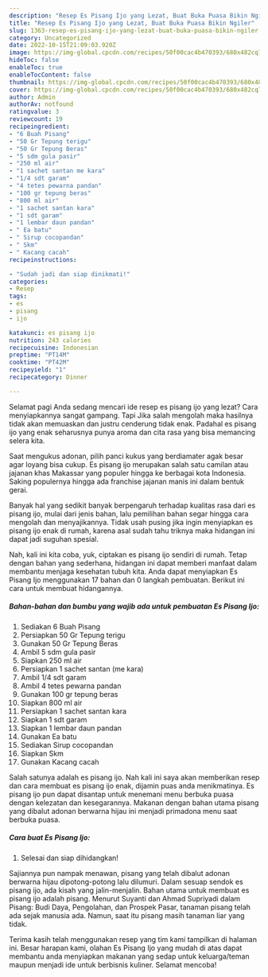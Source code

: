 ```yaml
---
description: "Resep Es Pisang Ijo yang Lezat, Buat Buka Puasa Bikin Ngiler"
title: "Resep Es Pisang Ijo yang Lezat, Buat Buka Puasa Bikin Ngiler"
slug: 1363-resep-es-pisang-ijo-yang-lezat-buat-buka-puasa-bikin-ngiler
category: Uncategorized
date: 2022-10-15T21:09:03.920Z
image: https://img-global.cpcdn.com/recipes/50f00cac4b470393/680x482cq70/es-pisang-ijo-foto-resep-utama.jpg
hideToc: false
enableToc: true
enableTocContent: false
thumbnail: https://img-global.cpcdn.com/recipes/50f00cac4b470393/680x482cq70/es-pisang-ijo-foto-resep-utama.jpg
cover: https://img-global.cpcdn.com/recipes/50f00cac4b470393/680x482cq70/es-pisang-ijo-foto-resep-utama.jpg
author: Admin
authorAv: notfound
ratingvalue: 3
reviewcount: 19
recipeingredient:
- "6 Buah Pisang"
- "50 Gr Tepung terigu"
- "50 Gr Tepung Beras"
- "5 sdm gula pasir"
- "250 ml air"
- "1 sachet santan me kara"
- "1/4 sdt garam"
- "4 tetes pewarna pandan"
- "100 gr tepung beras"
- "800 ml air"
- "1 sachet santan kara"
- "1 sdt garam"
- "1 lembar daun pandan"
- " Ea batu"
- " Sirup cocopandan"
- " Skm"
- " Kacang cacah"
recipeinstructions:

- "Sudah jadi dan siap dinikmati!"
categories:
- Resep
tags:
- es
- pisang
- ijo

katakunci: es pisang ijo 
nutrition: 243 calories
recipecuisine: Indonesian
preptime: "PT14M"
cooktime: "PT42M"
recipeyield: "1"
recipecategory: Dinner

---
```



Selamat pagi Anda sedang mencari ide resep es pisang ijo yang lezat? Cara menyiapkannya sangat gampang. Tapi Jika salah mengolah maka hasilnya tidak akan memuaskan dan justru cenderung tidak enak. Padahal es pisang ijo yang enak seharusnya punya aroma dan cita rasa yang bisa memancing selera kita.


Saat mengukus adonan, pilih panci kukus yang berdiamater agak besar agar loyang bisa cukup. Es pisang ijo merupakan salah satu camilan atau jajanan khas Makassar yang populer hingga ke berbagai kota Indonesia. Saking populernya hingga ada franchise jajanan manis ini dalam bentuk gerai.

Banyak hal yang sedikit banyak berpengaruh terhadap kualitas rasa dari es pisang ijo, mulai dari jenis bahan, lalu pemilihan bahan segar hingga cara mengolah dan menyajikannya. Tidak usah pusing jika ingin menyiapkan es pisang ijo enak di rumah, karena asal sudah tahu triknya maka hidangan ini dapat jadi suguhan spesial.


Nah, kali ini kita coba, yuk, ciptakan es pisang ijo sendiri di rumah. Tetap dengan bahan yang sederhana, hidangan ini dapat memberi manfaat dalam membantu menjaga kesehatan tubuh kita. Anda dapat menyiapkan Es Pisang Ijo menggunakan 17 bahan dan 0 langkah pembuatan. Berikut ini cara untuk membuat hidangannya.

<!--inarticleads1-->

##### Bahan-bahan dan bumbu yang wajib ada untuk pembuatan Es Pisang Ijo:

1. Sediakan 6 Buah Pisang
1. Persiapkan 50 Gr Tepung terigu
1. Gunakan 50 Gr Tepung Beras
1. Ambil 5 sdm gula pasir
1. Siapkan 250 ml air
1. Persiapkan 1 sachet santan (me kara)
1. Ambil 1/4 sdt garam
1. Ambil 4 tetes pewarna pandan
1. Gunakan 100 gr tepung beras
1. Siapkan 800 ml air
1. Persiapkan 1 sachet santan kara
1. Siapkan 1 sdt garam
1. Siapkan 1 lembar daun pandan
1. Gunakan  Ea batu
1. Sediakan  Sirup cocopandan
1. Siapkan  Skm
1. Gunakan  Kacang cacah


Salah satunya adalah es pisang ijo. Nah kali ini saya akan memberikan resep dan cara membuat es pisang ijo enak, dijamin puas anda menikmatinya. Es pisang ijo pun dapat disantap untuk menemani menu berbuka puasa dengan kelezatan dan kesegarannya. Makanan dengan bahan utama pisang yang dibalut adonan berwarna hijau ini menjadi primadona menu saat berbuka puasa. 

<!--inarticleads2-->

##### Cara buat Es Pisang Ijo:


1. Selesai dan siap dihidangkan!

Sajiannya pun nampak menawan, pisang yang telah dibalut adonan berwarna hijau dipotong-potong lalu dilumuri. Dalam sesuap sendok es pisang ijo, ada kisah yang jalin-menjalin. Bahan utama untuk membuat es pisang ijo adalah pisang. Menurut Suyanti dan Ahmad Supriyadi dalam Pisang: Budi Daya, Pengolahan, dan Prospek Pasar, tanaman pisang telah ada sejak manusia ada. Namun, saat itu pisang masih tanaman liar yang tidak. 

Terima kasih telah menggunakan resep yang tim kami tampilkan di halaman ini. Besar harapan kami, olahan Es Pisang Ijo yang mudah di atas dapat membantu anda menyiapkan makanan yang sedap untuk keluarga/teman maupun menjadi ide untuk berbisnis kuliner. Selamat mencoba!
